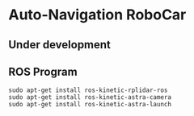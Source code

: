 # Auto-Navigation RoboCar

## Under development

## ROS Program

```
sudo apt-get install ros-kinetic-rplidar-ros 
sudo apt-get install ros-kinetic-astra-camera 
sudo apt-get install ros-kinetic-astra-launch

```
